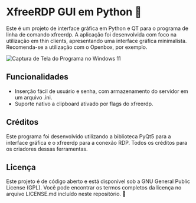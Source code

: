 # XfreeRDP GUI em Python 🐍

Este é um projeto de interface gráfica em Python e QT para o programa de linha de comando xfreerdp. A aplicação foi desenvolvida com foco na utilização em thin clients, apresentando uma interface gráfica minimalista. Recomenda-se a utilização com o Openbox, por exemplo.

![Captura de Tela do Programa no Windows 11](https://github.com/MaffSi/PyGuiRDP/assets/80588387/23e9e613-b526-43c8-a352-df2b0e837d56)

## Funcionalidades

- Inserção fácil de usuário e senha, com armazenamento do servidor em um arquivo .ini.
- Suporte nativo a clipboard ativado por flags do xfreerdp.

## Créditos

Este programa foi desenvolvido utilizando a biblioteca PyQt5 para a interface gráfica e o xfreerdp para a conexão RDP. Todos os créditos para os criadores dessas ferramentas.

## Licença

Este projeto é de código aberto e está disponível sob a GNU General Public License (GPL). Você pode encontrar os termos completos da licença no arquivo LICENSE.md incluído neste repositório. 📝
